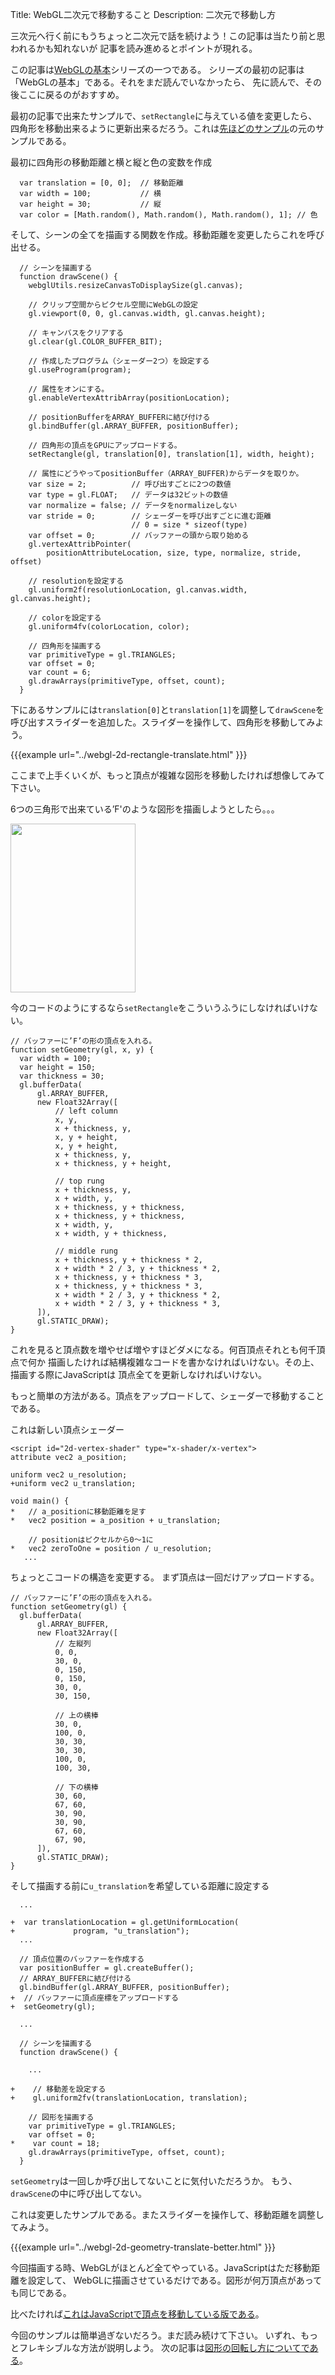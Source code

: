 Title: WebGL二次元で移動すること
Description: 二次元で移動し方

三次元へ行く前にもうちょっと二次元で話を続けよう！この記事は当たり前と思われるかも知れないが
記事を読み進めるとポイントが現れる。

この記事は[WebGLの基本](webgl-fundamentals.html)シリーズの一つである。
シリーズの最初の記事は「WebGLの基本」である。それをまだ読んでいなかったら、
先に読んで、その後ここに戻るのがおすすめ。

最初の記事で出来たサンプルで、`setRectangle`に与えている値を変更したら、
四角形を移動出来るように更新出来るだろう。これは[先ほどのサンプル](webgl-fundamentals.html)の元のサンプルである。

最初に四角形の移動距離と横と縦と色の変数を作成

```
  var translation = [0, 0];  // 移動距離
  var width = 100;           // 横
  var height = 30;           // 縦
  var color = [Math.random(), Math.random(), Math.random(), 1]; // 色
```

そして、シーンの全てを描画する関数を作成。移動距離を変更したらこれを呼び出せる。

```
  // シーンを描画する
  function drawScene() {
    webglUtils.resizeCanvasToDisplaySize(gl.canvas);

    // クリップ空間からピクセル空間にWebGLの設定
    gl.viewport(0, 0, gl.canvas.width, gl.canvas.height);

    // キャンバスをクリアする
    gl.clear(gl.COLOR_BUFFER_BIT);

    // 作成したプログラム（シェーダー2つ）を設定する
    gl.useProgram(program);

    // 属性をオンにする。
    gl.enableVertexAttribArray(positionLocation);

    // positionBufferをARRAY_BUFFERに結び付ける
    gl.bindBuffer(gl.ARRAY_BUFFER, positionBuffer);

    // 四角形の頂点をGPUにアップロードする。
    setRectangle(gl, translation[0], translation[1], width, height);

    // 属性にどうやってpositionBuffer（ARRAY_BUFFER)からデータを取りか。
    var size = 2;          // 呼び出すごとに2つの数値
    var type = gl.FLOAT;   // データは32ビットの数値
    var normalize = false; // データをnormalizeしない
    var stride = 0;        // シェーダーを呼び出すごとに進む距離
                           // 0 = size * sizeof(type)
    var offset = 0;        // バッファーの頭から取り始める
    gl.vertexAttribPointer(
        positionAttributeLocation, size, type, normalize, stride, offset)

    // resolutionを設定する
    gl.uniform2f(resolutionLocation, gl.canvas.width, gl.canvas.height);

    // colorを設定する
    gl.uniform4fv(colorLocation, color);

    // 四角形を描画する
    var primitiveType = gl.TRIANGLES;
    var offset = 0;
    var count = 6;
    gl.drawArrays(primitiveType, offset, count);
  }
```

下にあるサンプルには`translation[0]`と`translation[1]`を調整して`drawScene`を呼び出すスライダーを追加した。スライダーを操作して、四角形を移動してみよう。

{{{example url="../webgl-2d-rectangle-translate.html" }}}

ここまで上手くいくが、もっと頂点が複雑な図形を移動したければ想像してみて下さい。

6つの三角形で出来ている’F'のような図形を描画しようとしたら。。。

<img src="../../resources/polygon-f.svg" width="200" height="270" class="webgl_center">

今のコードのようにするなら`setRectangle`をこういうふうにしなければいけない。

```
// バッファーに’F’の形の頂点を入れる。
function setGeometry(gl, x, y) {
  var width = 100;
  var height = 150;
  var thickness = 30;
  gl.bufferData(
      gl.ARRAY_BUFFER,
      new Float32Array([
          // left column
          x, y,
          x + thickness, y,
          x, y + height,
          x, y + height,
          x + thickness, y,
          x + thickness, y + height,

          // top rung
          x + thickness, y,
          x + width, y,
          x + thickness, y + thickness,
          x + thickness, y + thickness,
          x + width, y,
          x + width, y + thickness,

          // middle rung
          x + thickness, y + thickness * 2,
          x + width * 2 / 3, y + thickness * 2,
          x + thickness, y + thickness * 3,
          x + thickness, y + thickness * 3,
          x + width * 2 / 3, y + thickness * 2,
          x + width * 2 / 3, y + thickness * 3,
      ]),
      gl.STATIC_DRAW);
}
```

これを見ると頂点数を増やせば増やすほどダメになる。何百頂点それとも何千頂点で何か
描画したければ結構複雑なコードを書かなければいけない。その上、描画する際にJavaScriptは
頂点全てを更新しなければいけない。

もっと簡単の方法がある。頂点をアップロードして、シェーダーで移動することである。

これは新しい頂点シェーダー

```
<script id="2d-vertex-shader" type="x-shader/x-vertex">
attribute vec2 a_position;

uniform vec2 u_resolution;
+uniform vec2 u_translation;

void main() {
*   // a_positionに移動距離を足す
*   vec2 position = a_position + u_translation;

    // positionはピクセルから0〜1に
*   vec2 zeroToOne = position / u_resolution;
   ...
```

ちょっとこコードの構造を変更する。 まず頂点は一回だけアップロードする。

```
// バッファーに’F’の形の頂点を入れる。
function setGeometry(gl) {
  gl.bufferData(
      gl.ARRAY_BUFFER,
      new Float32Array([
          // 左縦列
          0, 0,
          30, 0,
          0, 150,
          0, 150,
          30, 0,
          30, 150,

          // 上の横棒
          30, 0,
          100, 0,
          30, 30,
          30, 30,
          100, 0,
          100, 30,

          // 下の横棒
          30, 60,
          67, 60,
          30, 90,
          30, 90,
          67, 60,
          67, 90,
      ]),
      gl.STATIC_DRAW);
}
```

そして描画する前に`u_translation`を希望している距離に設定する

```
  ...

+  var translationLocation = gl.getUniformLocation(
+             program, "u_translation");
  ...

  // 頂点位置のバッファーを作成する
  var positionBuffer = gl.createBuffer();
  // ARRAY_BUFFERに結び付ける
  gl.bindBuffer(gl.ARRAY_BUFFER, positionBuffer);
+  // バッファーに頂点座標をアップロードする
+  setGeometry(gl);

  ...

  // シーンを描画する
  function drawScene() {

    ...

+    // 移動差を設定する
+    gl.uniform2fv(translationLocation, translation);

    // 図形を描画する
    var primitiveType = gl.TRIANGLES;
    var offset = 0;
*    var count = 18;
    gl.drawArrays(primitiveType, offset, count);
  }
```

`setGeometry`は一回しか呼び出してないことに気付いただろうか。
もう、`drawScene`の中に呼び出してない。

これは変更したサンプルである。またスライダーを操作して、移動距離を調整してみよう。 

{{{example url="../webgl-2d-geometry-translate-better.html" }}}

今回描画する時、WebGLがほとんど全てやっている。JavaScriptはただ移動距離を設定して、
WebGLに描画させているだけである。図形が何万頂点があっても同じである。

比べたければ[これはJavaScriptで頂点を移動している版である](../../webgl-2d-geometry-translate.html)。

今回のサンプルは簡単過ぎないだろう。まだ読み続けて下さい。
いずれ、もっとフレキシブルな方法が説明しよう。
次の記事は[図形の回転し方についてである](webgl-2d-rotation.html)。


